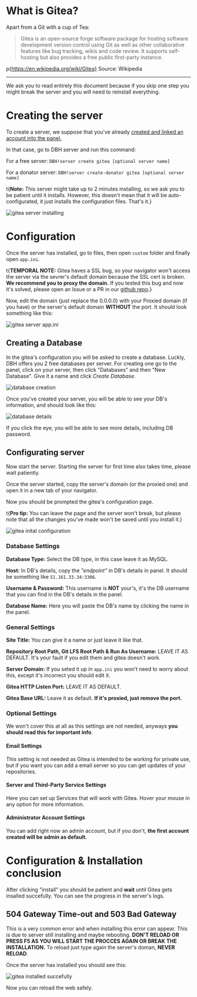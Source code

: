 # What is Gitea?

Apart from a Git with a cup of Tea:

> Gitea is an open-source forge software package for hosting software development version control using Git as well as other collaborative features like bug tracking, wikis and code review. It supports self-hosting but also provides a free public first-party instance.

p{https://en.wikipedia.org/wiki/Gitea} Source: Wikipedia

----

We ask you to read entirely this document because if you skip one step you might break the server and you will need to reinstall everything.

# Creating the server

To create a server, we suppose that you've already [created and linked an account into the panel.](https://help.dbh.wtf/getting-started)

In that case, go to DBH server and run this command:

For a free server: `DBH!server create gitea [optional server name]`

For a donator server: `DBH!server create-donator gitea [optional server name]`

t{**Note:** This server might take up to 2 minutes installing, so we ask you to be patient until it installs. However, this doesn't mean that it will be auto-configurated, it just installs the configuration files. That's it.}

![gitea server installing](/content/server-installing.jpg)

# Configuration

Once the server has installed, go to files, then open `custom` folder and finally open `app.ini`.

t{**TEMPORAL NOTE:** Gitea haves a SSL bug, so your navigator won't access the server via the sevrer's default domain because the SSL cert is broken. **We recommend you to proxy the domain.** If you tested this bug and now it's solved, please open an Issue or a PR in our [github repo](https://github.com/DBH-Docs/Documentation).}

Now, edit the domain (just replace the 0.0.0.0) with your Proxied domain (if you have) or the server's default domain **WITHOUT** the port. It should look something like this:

![gitea server app.ini](/content/gitea-appini.png)

## Creating a Database

In the gitea's configuration you will be asked to create a database. Luckly, DBH offers you 2 free databases per server. For creating one go to the panel, click on your server, then click "Databases" and then "New Database". Give it a name and click *Create Database*.

![database creation](/content/database-create.png)

Once you've created your server, you will be able to see your DB's information, and should look like this: 

![database details](/content/database-details.jpg)

If you click the eye, you will be able to see more details, including DB password.

## Configurating server

Now start the server. Starting the server for first time also takes time, please wait patiently.

Once the server started, copy the server's domain (or the proxied one) and open it in a new tab of your navigator.

Now you should be prompted the gitea's configuration page.

t{**Pro tip:** You can leave the page and the server won't break, but please note that all the changes you've made won't be saved until you install it.}

![gitea inital configuration](/content/gitea-initial-config.png)

### Database Settings

**Database Type:** Select the DB type, in this case leave it as MySQL.

**Host:** In DB's details, copy the *"endpoint"* in DB's details in panel. It should be something like `51.161.33.34:3306`.

**Username & Password:** This username is **NOT** your's, it's the DB username that you can find in the DB's details in the panel.

**Database Name:** Here you will paste the DB's name by clicking the name in the panel.

### General Settings

**Site Title:** You can give it a name or just leave it like that.

**Repository Root Path, Git LFS Root Path & Run As Username:** LEAVE IT AS DEFAULT. It's your fault if you edit them and gitea doesn't work.

**Server Domain:** If you seted it up in `app.ini` you won't need to worry about this, except it's incorrect you should edit it.

**Gitea HTTP Listen Port:** LEAVE IT AS DEFAULT.

**Gitea Base URL:** Leave it as default. **If it's proxied, just remove the port.**

### Optional Settings

We won't cover this at all as this settings are not needed, anyways **you should read this for important info**.

#### Email Settings

This setting is not needed as Gitea is intended to be working for private use, but if you want you can add a email server so you can get updates of your repositories.

#### Server and Third-Party Service Settings

Here you can set up Services that will work with Gitea. Hover your mouse in any option for more information.

#### Administrator Account Settings

You can add right now an admin account, but if you don't, **the first account created will be admin as default.**


# Configuration & Installation conclusion

After clicking "install" you should be patient and **wait** until Gitea gets insalled succefully. You can see the progress in the server's logs.

## 504 Gateway Time-out and 503 Bad Gateway

This is a very common error and when installing this error can appear. This is due to server still installing and maybe rebooting. **DON'T RELOAD OR PRESS F5 AS YOU WILL START THE PROCCES AGAIN OR BREAK THE INSTALLATION.** To reload just type again the server's doman, **NEVER RELOAD**. 

Once the server has installed you should see this:

![gitea installed succefully](/content/gitea-installed-main-page.png)

Now you can reload the web safely.
